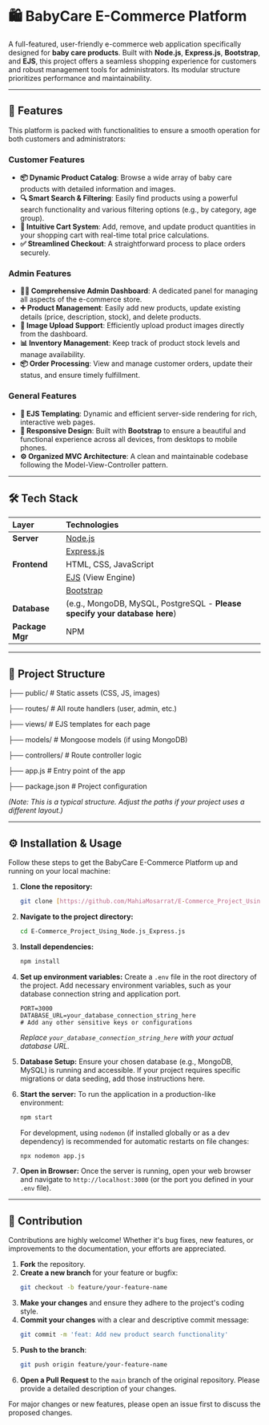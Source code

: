 # 🛍️ BabyCare E-Commerce Platform

A full-featured, user-friendly e-commerce web application specifically designed for **baby care products**. Built with **Node.js**, **Express.js**, **Bootstrap**, and **EJS**, this project offers a seamless shopping experience for customers and robust management tools for administrators. Its modular structure prioritizes performance and maintainability.

---

## 🚀 Features

This platform is packed with functionalities to ensure a smooth operation for both customers and administrators:

### Customer Features
* **📦 Dynamic Product Catalog**: Browse a wide array of baby care products with detailed information and images.
* **🔍 Smart Search & Filtering**: Easily find products using a powerful search functionality and various filtering options (e.g., by category, age group).
* **🛒 Intuitive Cart System**: Add, remove, and update product quantities in your shopping cart with real-time total price calculations.
* **✅ Streamlined Checkout**: A straightforward process to place orders securely.

### Admin Features
* **👨‍💻 Comprehensive Admin Dashboard**: A dedicated panel for managing all aspects of the e-commerce store.
* **➕ Product Management**: Easily add new products, update existing details (price, description, stock), and delete products.
* **📸 Image Upload Support**: Efficiently upload product images directly from the dashboard.
* **📊 Inventory Management**: Keep track of product stock levels and manage availability.
* **📦 Order Processing**: View and manage customer orders, update their status, and ensure timely fulfillment.

### General Features
* **📐 EJS Templating**: Dynamic and efficient server-side rendering for rich, interactive web pages.
* **📱 Responsive Design**: Built with **Bootstrap** to ensure a beautiful and functional experience across all devices, from desktops to mobile phones.
* **⚙️ Organized MVC Architecture**: A clean and maintainable codebase following the Model-View-Controller pattern.

---

## 🛠️ Tech Stack

| Layer          | Technologies                                    |
| :------------- | :---------------------------------------------- |
| **Server** | [Node.js](https://nodejs.org/en/docs/)          |
|                | [Express.js](https://expressjs.com/)            |
| **Frontend** | HTML, CSS, JavaScript                           |
|                | [EJS](https://ejs.co/) (View Engine)            |
|                | [Bootstrap](https://getbootstrap.com/docs/)     |
| **Database** | (e.g., MongoDB, MySQL, PostgreSQL - **Please specify your database here**) |
| **Package Mgr**| NPM                                             |

---
## 📁 Project Structure

├── public/   # Static assets (CSS, JS, images)

├── routes/ # All route handlers (user, admin, etc.)

├── views/ # EJS templates for each page

├── models/ # Mongoose models (if using MongoDB)

├── controllers/ # Route controller logic

├── app.js # Entry point of the app

├── package.json # Project configuration

*(Note: This is a typical structure. Adjust the paths if your project uses a different layout.)*

---

## ⚙️ Installation & Usage

Follow these steps to get the BabyCare E-Commerce Platform up and running on your local machine:

1.  **Clone the repository:**
    ```bash
    git clone [https://github.com/MahiaMosarrat/E-Commerce_Project_Using_Node.js_Express.js.git](https://github.com/MahiaMosarrat/E-Commerce_Project_Using_Node.js_Express.js.git)
    ```
2.  **Navigate to the project directory:**
    ```bash
    cd E-Commerce_Project_Using_Node.js_Express.js
    ```
3.  **Install dependencies:**
    ```bash
    npm install
    ```
4.  **Set up environment variables:**
    Create a `.env` file in the root directory of the project. Add necessary environment variables, such as your database connection string and application port.
    ```
    PORT=3000
    DATABASE_URL=your_database_connection_string_here
    # Add any other sensitive keys or configurations
    ```
    *Replace `your_database_connection_string_here` with your actual database URL.*

5.  **Database Setup:**
    Ensure your chosen database (e.g., MongoDB, MySQL) is running and accessible. If your project requires specific migrations or data seeding, add those instructions here.

6.  **Start the server:**
    To run the application in a production-like environment:
    ```bash
    npm start
    ```
    For development, using `nodemon` (if installed globally or as a dev dependency) is recommended for automatic restarts on file changes:
    ```bash
    npx nodemon app.js
    ```
7.  **Open in Browser:**
    Once the server is running, open your web browser and navigate to `http://localhost:3000` (or the port you defined in your `.env` file).
---

## 🤝 Contribution

Contributions are highly welcome! Whether it's bug fixes, new features, or improvements to the documentation, your efforts are appreciated.

1.  **Fork** the repository.
2.  **Create a new branch** for your feature or bugfix:
    ```bash
    git checkout -b feature/your-feature-name
    ```
3.  **Make your changes** and ensure they adhere to the project's coding style.
4.  **Commit your changes** with a clear and descriptive commit message:
    ```bash
    git commit -m 'feat: Add new product search functionality'
    ```
5.  **Push to the branch**:
    ```bash
    git push origin feature/your-feature-name
    ```
6.  **Open a Pull Request** to the `main` branch of the original repository. Please provide a detailed description of your changes.

For major changes or new features, please open an issue first to discuss the proposed changes.
